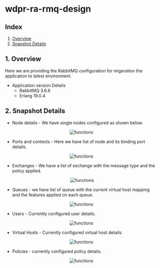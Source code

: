 # wdpr-ra-rmq-design
## Index
1. [Overview](#1-Overview)
2. [Snapshot Details](#3-SnapshotDetails)

## 1. Overview
Here we are providing the RabbitMQ configuration for migeration the application to latest environment. 

- Application version Details 
	- RabbitMQ 3.6.6 
	- Erlang 19.0.4


## 2. Snapshot Details

- Node details - We have single nodes configured as shown below.

<p align="center">
  <img src=Documents\Images\nodeDetails.JPG alt="functions"/>
</p>

- Ports and contexts - Here we have list of node and its binding port details.
<p align="center">
  <img src=Documents\Images\portDetails.JPG alt="functions"/>
</p>

- Exchanges - We have a list of exchange with the message type and the policy applied.
<p align="center">
  <img src=Documents\Images\ExchangeDetails.JPG alt="functions"/>
</p>

- Queues - we have list of queue with the current virtual host mapping and the features applied on each queue.

<p align="center">
  <img src=Documents\Images\queueDetails.JPG alt="functions"/>
</p>

-  Users - Currently configured user details.
<p align="center">
  <img src=Documents\Images\userDetails.JPG alt="functions"/>
</p>

-  Virtual Hosts - Currently configured virtual host details
<p align="center">
  <img src=Documents\Images\hostDetails.JPG alt="functions"/>
</p>

-  Policies - currently configured policy details.
<p align="center">
  <img src=Documents\Images\policyDetails.JPG alt="functions"/>
</p>

